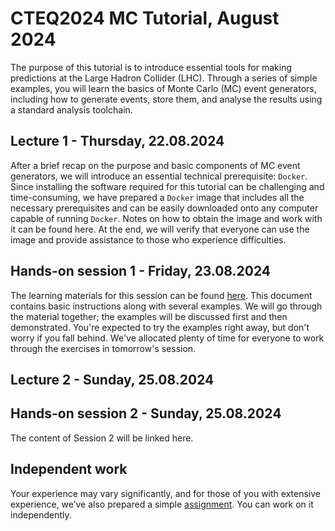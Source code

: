 # CTEQ2024 MC Tutorial, August 2024

The purpose of this tutorial is to introduce essential tools for making predictions at the Large Hadron Collider (LHC). Through a series of simple examples, you will learn the basics of Monte Carlo (MC) event generators, including how to generate events, store them, and analyse the results using a standard analysis toolchain. 

## Lecture 1 - Thursday, 22.08.2024

After a brief recap on the purpose and basic components of MC event generators, we will introduce an essential technical prerequisite: `Docker`. Since installing the software required for this tutorial can be challenging and time-consuming, we have prepared a `Docker` image that includes all the necessary prerequisites and can be easily downloaded onto any computer capable of running `Docker`. Notes on how to obtain the image and work with it can be found here. At the end, we will verify that everyone can use the image and provide assistance to those who experience difficulties.

## Hands-on session 1 - Friday, 23.08.2024

The learning materials for this session can be found [here](session1_examples.md). This document contains basic instructions along with several examples. We will go through the material together; the examples will be discussed first and then demonstrated. You're expected to try the examples right away, but don't worry if you fall behind. We've allocated plenty of time for everyone to work through the exercises in tomorrow's session.

## Lecture 2 - Sunday, 25.08.2024




## Hands-on session 2 - Sunday, 25.08.2024

The content of Session 2 will be linked here.

## Independent work

Your experience may vary significantly, and for those of you with extensive experience, we’ve also prepared a simple [assignment](assignment.md). You can work on it independently.



